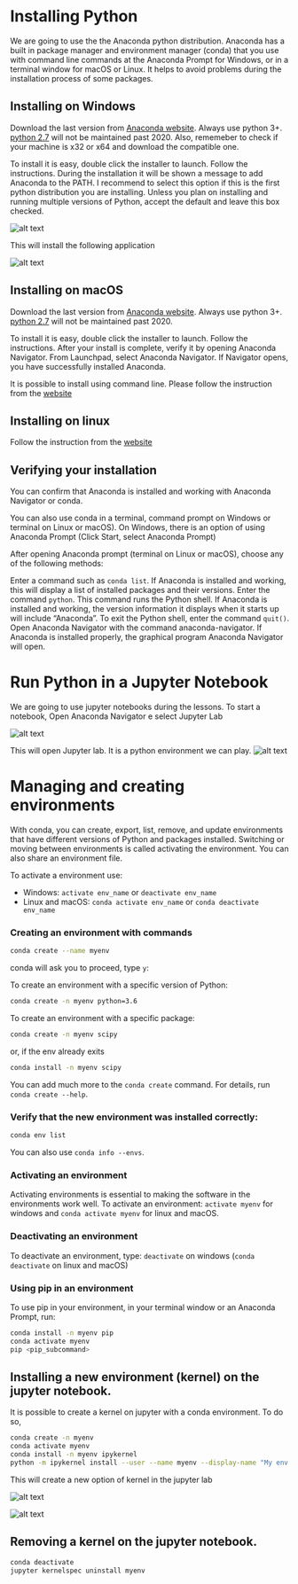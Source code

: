 # Installing Python

We are going to use the the Anaconda python distribution. Anaconda has a built in package manager and environment manager (conda) 
that you use with command line commands at the Anaconda Prompt for Windows, or in a terminal window for macOS or Linux.
It helps to avoid problems during the installation process of some packages. 

## Installing on Windows

Download the last version from [Anaconda website]( https://www.anaconda.com/distribution/#windows). Always use python 3+.
[python 2.7](https://pythonclock.org/) will not be maintained past 2020. Also, rememeber to check if your machine is x32 or x64 and download the compatible one. 

To install it is easy, double click the installer to launch. Follow the instructions. During the installation it will be
shown a message to add Anaconda to the PATH. I recommend to select this option if this is the first python distribution
you are installing. Unless you plan on installing and running multiple versions of
Python, accept the default and leave this box checked.

![alt text](images/conda.png)

This will install the following application

![alt text](images/anaconda.png)

## Installing on macOS
 
Download the last version from [Anaconda website]( https://www.anaconda.com/downloads#macos). Always use python 3+.
[python 2.7](https://pythonclock.org/) will not be maintained past 2020. 

To install it is easy, double click the installer to launch. Follow the instructions. 
After your install is complete, verify it by opening Anaconda Navigator. From Launchpad, 
select Anaconda Navigator. If Navigator opens, you have successfully installed Anaconda. 


It is possible to install using command line. Please follow the instruction from the 
[website](https://docs.anaconda.com/anaconda/install/mac-os/)

## Installing on linux
Follow the instruction from the  [website](https://docs.anaconda.com/anaconda/install/linux/)

## Verifying your installation
You can confirm that Anaconda is installed and working with Anaconda Navigator or conda.

You can also use conda in a terminal, command prompt on Windows or terminal on Linux or macOS).
On Windows, there is an option of using Anaconda Prompt (Click Start, select Anaconda Prompt)

After opening Anaconda prompt (terminal on Linux or macOS), choose any of the following methods:

Enter a command such as `conda list`. If Anaconda is installed and working, this will display a 
list of installed packages and their versions.
Enter the command `python`. This command runs the Python shell.
 If Anaconda is installed and working, the version information it displays when it 
 starts up will include “Anaconda”. To exit the Python shell, enter the command `quit()`.
Open Anaconda Navigator with the command anaconda-navigator. 
If Anaconda is installed properly, the graphical program Anaconda Navigator will open.


# Run Python in a Jupyter Notebook

We are going to use jupyter notebooks during the lessons. To start a notebook, Open Anaconda 
Navigator e select Jupyter Lab

![alt text](images/navegator.png)

This will open Jupyter lab. It is a python environment we can play. 
![alt text](images/jupyter.png)


# Managing  and creating environments 

With conda, you can create, export, list, remove, and update
environments that have different versions of Python and 
packages installed. Switching or moving between
environments is called activating the environment. You can also
share an environment file.

To activate a environment use:

* Windows: ``activate env_name`` or ``deactivate env_name``
* Linux and macOS: ``conda activate env_name`` or ``conda deactivate env_name``

### Creating an environment with commands

```bash
conda create --name myenv
```
conda will ask you to proceed, type ``y``:

To create an environment with a specific version of Python:
```bash
conda create -n myenv python=3.6
```
To create an environment with a specific package:

```bash
conda create -n myenv scipy
```
or, if the env already exits 
```bash
conda install -n myenv scipy
```

You can add much more to the ``conda create`` command. 
For details, run ``conda create --help``.

### Verify that the new environment was installed correctly:
```bash
conda env list
```
You can also use ``conda info --envs``.
 
 
### Activating an environment

Activating environments is essential to making the software in the environments
work well. To activate an environment: `activate myenv` for windows and
`conda activate myenv` for linux and macOS.

### Deactivating an environment

To deactivate an environment, type: `deactivate` on windows 
(`conda deactivate` on linux and macOS)

### Using pip in an environment


To use pip in your environment, in your terminal window or an
Anaconda Prompt, run:

```bash
conda install -n myenv pip
conda activate myenv
pip <pip_subcommand>
```


## Installing a new environment (kernel) on the jupyter notebook.

It is possible to create a kernel on jupyter with a conda environment. To do so, 

```bash
conda create -n myenv
conda activate myenv
conda install -n myenv ipykernel
python -m ipykernel install --user --name myenv --display-name "My env kernel"
```

This will create a new option of kernel in the jupyter lab

![alt text](images/kernel.png)

![alt text](images/jupyter_kernel.png)

## Removing a kernel on the jupyter notebook.

```bash
conda deactivate
jupyter kernelspec uninstall myenv
```
